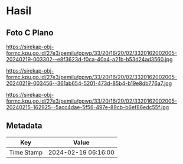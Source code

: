 # Hasil

## Foto C Plano

https://sirekap-obj-formc.kpu.go.id/27e3/pemilu/ppwp/33/20/16/20/02/3320162002005-20240219-003302--e8f3623d-f0ca-40a4-a21b-b53d24ad3560.jpg

https://sirekap-obj-formc.kpu.go.id/27e3/pemilu/ppwp/33/20/16/20/02/3320162002005-20240219-003456--361ab654-5201-473d-85b4-b19e8db776a7.jpg

https://sirekap-obj-formc.kpu.go.id/27e3/pemilu/ppwp/33/20/16/20/02/3320162002005-20240215-162925--5acc4dae-5f56-497e-89cb-b6ef86edc55f.jpg


## Metadata

| Key        | Value               |
| ---------- | ------------------- |
| Time Stamp | 2024-02-19 06:16:00 |



